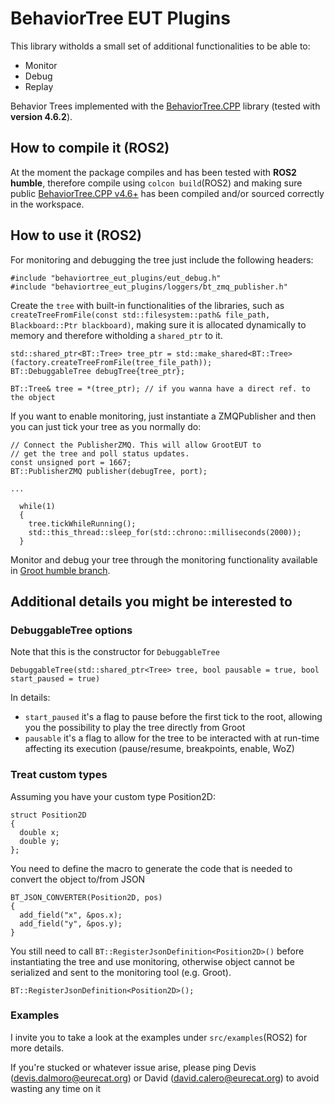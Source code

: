 # BehaviorTree EUT Plugins

This library witholds a small set of additional functionalities to be able to:
- Monitor
- Debug
- Replay

Behavior Trees implemented with the [BehaviorTree.CPP](https://github.com/BehaviorTree/BehaviorTree.CPP/tree/4.6.2) library (tested with **version 4.6.2**).

## How to compile it (ROS2)

At the moment the package compiles and has been tested with **ROS2 humble**, therefore compile using `colcon build`(ROS2) and making sure public [BehaviorTree.CPP v4.6+](https://github.com/BehaviorTree/BehaviorTree.CPP/tree/4.6.2) has been compiled and/or sourced correctly in the workspace.

## How to use it (ROS2)

For monitoring and debugging the tree just include the following headers:
```
#include "behaviortree_eut_plugins/eut_debug.h"
#include "behaviortree_eut_plugins/loggers/bt_zmq_publisher.h"
```

Create the `tree` with built-in functionalities of the libraries, such as `createTreeFromFile(const std::filesystem::path& file_path, Blackboard::Ptr blackboard)`, making sure it is allocated dynamically to memory and therefore witholding a `shared_ptr` to it.

```
std::shared_ptr<BT::Tree> tree_ptr = std::make_shared<BT::Tree>(factory.createTreeFromFile(tree_file_path));
BT::DebuggableTree debugTree{tree_ptr};

BT::Tree& tree = *(tree_ptr); // if you wanna have a direct ref. to the object
```


If you want to enable monitoring, just instantiate a ZMQPublisher and then you can just tick your tree as you normally do:

```
// Connect the PublisherZMQ. This will allow GrootEUT to
// get the tree and poll status updates.
const unsigned port = 1667;
BT::PublisherZMQ publisher(debugTree, port);

...

  while(1)
  {
    tree.tickWhileRunning();
    std::this_thread::sleep_for(std::chrono::milliseconds(2000));
  }
```

Monitor and debug your tree through the monitoring functionality available in [Groot humble branch](https://ice.eurecat.org/gitlab/robotics-automation/groot/-/tree/humble). 

## Additional details you might be interested to

### DebuggableTree options

Note that this is the constructor for `DebuggableTree`

```
DebuggableTree(std::shared_ptr<Tree> tree, bool pausable = true, bool start_paused = true)
```

In details:
- `start_paused` it's a flag to pause before the first tick to the root, allowing you the possibility to play the tree directly from Groot
- `pausable` it's a flag to allow for the tree to be interacted with at run-time affecting its execution (pause/resume, breakpoints, enable, WoZ)

### Treat custom types

Assuming you have your custom type Position2D:

```
struct Position2D
{
  double x;
  double y;
};
```

You need to define the macro to generate the code that is needed to convert the object to/from JSON
```
BT_JSON_CONVERTER(Position2D, pos)
{
  add_field("x", &pos.x);
  add_field("y", &pos.y);
}
```

You still need to call `BT::RegisterJsonDefinition<Position2D>()` before instantiating the tree and use monitoring, otherwise object cannot be serialized and sent to the monitoring tool (e.g. Groot).
```
BT::RegisterJsonDefinition<Position2D>();
```

### Examples

I invite you to take a look at the examples under `src/examples`(ROS2) for more details.

If you're stucked or whatever issue arise, please ping Devis (devis.dalmoro@eurecat.org) or David (david.calero@eurecat.org) to avoid wasting any time on it
